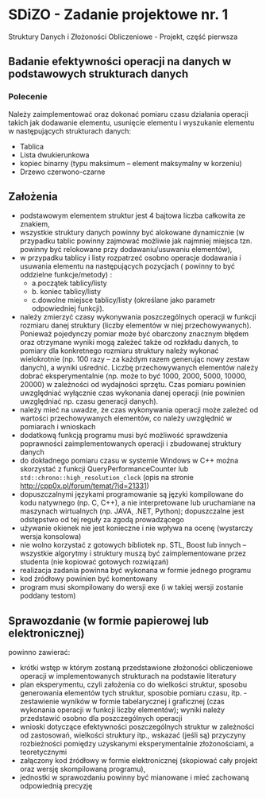 # SDiZO - Zadanie projektowe nr. 1

Struktury Danych i Złożoności Obliczeniowe - Projekt, część pierwsza

## Badanie efektywności operacji na danych w podstawowych strukturach danych

### Polecenie

Należy zaimplementować oraz dokonać pomiaru czasu działania operacji takich jak dodawanie elementu, usunięcie elementu i
wyszukanie elementu w następujących strukturach danych:

- Tablica
- Lista dwukierunkowa
- kopiec binarny (typu maksimum – element maksymalny w korzeniu)
- Drzewo czerwono-czarne

## Założenia

- podstawowym elementem struktur jest 4 bajtowa liczba całkowita ze znakiem,
- wszystkie struktury danych powinny być alokowane dynamicznie  (w przypadku tablic powinny zajmować możliwie jak
  najmniej miejsca tzn. powinny być relokowane przy dodawaniu/usuwaniu elementów),
- w przypadku tablicy i listy rozpatrzeć osobno operacje dodawania i usuwania elementu na następujących pozycjach (
  powinny to być oddzielne funkcje/metody) :
    - a.początek tablicy/listy
    - b. koniec tablicy/listy
    - c.dowolne miejsce tablicy/listy (określane jako parametr odpowiedniej funkcji).
- należy zmierzyć czasy wykonywania poszczególnych operacji w funkcji rozmiaru danej struktury (liczby elementów w niej
  przechowywanych). Ponieważ pojedynczy pomiar może być obarczony znacznym błędem oraz otrzymane wyniki mogą zależeć
  także od rozkładu danych, to pomiary dla konkretnego rozmiaru struktury należy wykonać wielokrotnie  (np. 100 razy –
  za każdym razem generując nowy zestaw danych), a wyniki uśrednić. Liczbę przechowywanych elementów należy dobrać
  eksperymentalnie  (np. może to być 1000, 2000, 5000, 10000, 20000)  w zależności od wydajności sprzętu. Czas pomiaru
  powinien uwzględniać wyłącznie czas wykonania danej operacji (nie powinien uwzględniać np. czasu generacji danych).
- należy mieć na uwadze, że czas wykonywania operacji może zależeć od wartości przechowywanych elementów, co należy
  uwzględnić w pomiarach i wnioskach
- dodatkową funkcją programu musi być możliwość sprawdzenia poprawności zaimplementowanych operacji i zbudowanej
  struktury danych
- do dokładnego pomiaru czasu w systemie Windows w C++ można skorzystać z funkcji QueryPerformanceCounter
  lub `std::chrono::high_resolution_clock`  (opis na stronie <http://cpp0x.pl/forum/temat/?id=21331>)
- dopuszczalnymi językami programowanie są języki kompilowane do kodu natywnego (np. C, C++), a nie interpretowane lub
  uruchamiane na maszynach wirtualnych  (np. JAVA, .NET, Python); dopuszczalne jest odstępstwo od tej reguły za zgodą
  prowadzącego
- używanie okienek nie jest konieczne i nie wpływa na ocenę (wystarczy wersja konsolowa)
- nie wolno korzystać z gotowych bibliotek np. STL, Boost lub innych – wszystkie algorytmy i struktury muszą być
  zaimplementowane przez studenta (nie kopiować gotowych rozwiązań)
- realizacja zadania powinna być wykonana w formie jednego programu
- kod źródłowy powinien być komentowany
- program musi skompilowany do wersji exe (i w takiej wersji zostanie poddany testom)

## Sprawozdanie (w formie papierowej lub elektronicznej)

powinno zawierać:

- krótki wstęp w którym zostaną przedstawione złożoności obliczeniowe operacji w implementowanych strukturach na
  podstawie literatury
- plan eksperymentu, czyli założenia co do wielkości struktur, sposobu generowania elementów tych struktur, sposobie
  pomiaru czasu, itp. - zestawienie wyników w formie tabelarycznej i graficznej (czas wykonania operacji w funkcji
  liczby elementów); wyniki należy przedstawić osobno dla poszczególnych operacji
- wnioski dotyczące efektywności poszczególnych struktur w zależności od zastosowań, wielkości struktury itp.,
  wskazać  (jeśli są) przyczyny rozbieżności pomiędzy uzyskanymi eksperymentalnie złożonościami, a teoretycznymi
- załączony kod źródłowy w formie elektronicznej (skopiować cały projekt oraz wersję skompilowaną programu),
- jednostki w sprawozdaniu powinny być mianowane i mieć zachowaną odpowiednią precyzję
